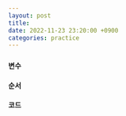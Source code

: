 ```yaml
---
layout: post
title: 
date: 2022-11-23 23:20:00 +0900
categories: practice
---
```

###     
    
    
#### 변수    
    
    
#### 순서    

#### 코드
